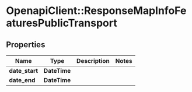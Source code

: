 # OpenapiClient::ResponseMapInfoFeaturesPublicTransport

## Properties
Name | Type | Description | Notes
------------ | ------------- | ------------- | -------------
**date_start** | **DateTime** |  | 
**date_end** | **DateTime** |  | 


